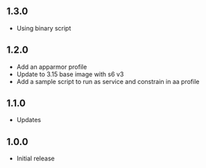<!-- https://developers.home-assistant.io/docs/add-ons/presentation#keeping-a-changelog -->

## 1.3.0
- Using binary script

## 1.2.0

- Add an apparmor profile
- Update to 3.15 base image with s6 v3
- Add a sample script to run as service and constrain in aa profile

## 1.1.0

- Updates

## 1.0.0

- Initial release
